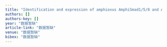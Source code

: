 ```yaml
---
title: "Identification and expression of amphioxus AmphiSmad1/5/8 and AmphiSmad4"
authors: []
authors-key: []
year: "数据暂缺"
article-link: "数据暂缺"
venue: "数据暂缺"
bibex: "数据暂缺"
---
```

